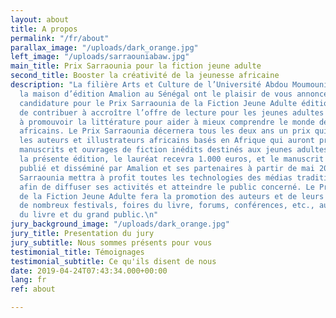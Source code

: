 ```yaml
---
layout: about
title: A propos
permalink: "/fr/about"
parallax_image: "/uploads/dark_orange.jpg"
left_image: "/uploads/sarraouniabaw.jpg"
main_title: Prix Sarraounia pour la fiction jeune adulte
second_title: Booster la créativité de la jeunesse africaine
description: "La filière Arts et Culture de l’Université Abdou Moumouni au Niger et
  la maison d’édition Amalion au Sénégal ont le plaisir de vous annoncer l’appel à
  candidature pour le Prix Sarraounia de la Fiction Jeune Adulte édition 2020 afin
  de contribuer à accroître l’offre de lecture pour les jeunes adultes africains et
  à promouvoir la littérature pour aider à mieux comprendre le monde des adolescents
  africains. Le Prix Sarraounia décernera tous les deux ans un prix qui récompensera
  les auteurs et illustrateurs africains basés en Afrique qui auront produit les meilleurs
  manuscrits et ouvrages de fiction inédits destinés aux jeunes adultes. \n\nPour
  la présente édition, le lauréat recevra 1.000 euros, et le manuscrit gagnant sera
  publié et disséminé par Amalion et ses partenaires à partir de mai 2020. Le Prix
  Sarraounia mettra à profit toutes les technologies des médias traditionnels et numériques
  afin de diffuser ses activités et atteindre le public concerné. Le Prix Sarraounia
  de la Fiction Jeune Adulte fera la promotion des auteurs et de leurs ouvrages dans
  de nombreux festivals, foires du livre, forums, conférences, etc., auprès des acteurs
  du livre et du grand public.\n"
jury_background_image: "/uploads/dark_orange.jpg"
jury_title: Presentation du jury
jury_subtitle: Nous sommes présents pour vous
testimonial_title: Témoignages
testimonial_subtitle: Ce qu'ils disent de nous
date: 2019-04-24T07:43:34.000+00:00
lang: fr
ref: about

---
```

